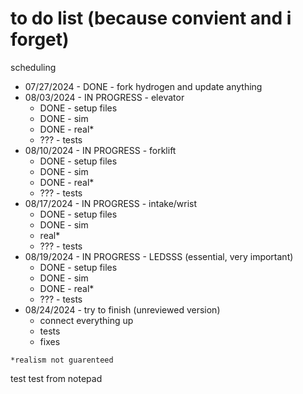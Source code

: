 # to do list (because convient and i forget)

scheduling

- 07/27/2024 - DONE - fork hydrogen and update anything
- 08/03/2024 - IN PROGRESS - elevator
    - DONE - setup files
    - DONE - sim
    - DONE - real*
    - ??? - tests
- 08/10/2024 - IN PROGRESS - forklift
    - DONE - setup files
    - DONE - sim
    - DONE - real*
    - ??? - tests
- 08/17/2024 - IN PROGRESS - intake/wrist
    - DONE - setup files
    - DONE - sim
    - real*
    - ??? - tests
- 08/19/2024 - IN PROGRESS - LEDSSS (essential, very important)
    - DONE - setup files
    - DONE - sim
    - DONE - real*
    - ??? - tests
- 08/24/2024 - try to finish (unreviewed version)
    - connect everything up
    - tests
    - fixes

`*realism not guarenteed`

test test from notepad